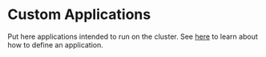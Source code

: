 # Custom Applications

Put here applications intended to run on the cluster.
See [here](../../applications/README.md) to learn about how to define an application.
